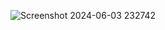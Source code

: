 ![Screenshot 2024-06-03 232742](https://github.com/College-Critic/College_Critic/assets/116964859/f439e92d-6742-4bf7-b288-8b2d336b88b5)
